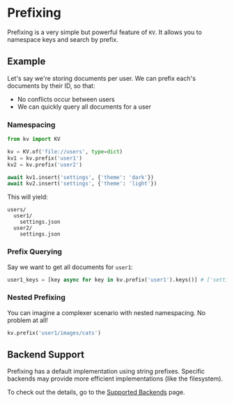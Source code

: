 # Prefixing

Prefixing is a very simple but powerful feature of `KV`. It allows you to namespace keys and search by prefix.

## Example

Let's say we're storing documents per user. We can prefix each's documents by their ID, so that:

- No conflicts occur between users
- We can quickly query all documents for a user

### Namespacing

```python
from kv import KV

kv = KV.of('file://users', type=dict)
kv1 = kv.prefix('user1')
kv2 = kv.prefix('user2')

await kv1.insert('settings', {'theme': 'dark'})
await kv2.insert('settings', {'theme': 'light'})
```

This will yield:
```
users/
  user1/
    settings.json
  user2/
    settings.json
```

### Prefix Querying

Say we want to get all documents for `user1`:

```python
user1_keys = [key async for key in kv.prefix('user1').keys()] # ['settings']
```

### Nested Prefixing

You can imagine a complexer scenario with nested namespacing. No problem at all!

```python
kv.prefix('user1/images/cats')
```

## Backend Support

Prefixing has a default implementation using string prefixes. Specific backends may provide more efficient implementations (like the filesystem).

To check out the details, go to the [Supported Backends](supported-backends.md) page.